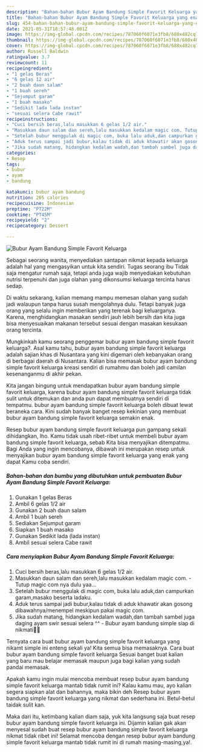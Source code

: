 ```yaml
---
description: "Bahan-bahan Bubur Ayam Bandung Simple Favorit Keluarga yang enak Untuk Jualan"
title: "Bahan-bahan Bubur Ayam Bandung Simple Favorit Keluarga yang enak Untuk Jualan"
slug: 454-bahan-bahan-bubur-ayam-bandung-simple-favorit-keluarga-yang-enak-untuk-jualan
date: 2021-05-31T18:57:48.001Z
image: https://img-global.cpcdn.com/recipes/787060f6071e3fb8/680x482cq70/bubur-ayam-bandung-simple-favorit-keluarga-foto-resep-utama.jpg
thumbnail: https://img-global.cpcdn.com/recipes/787060f6071e3fb8/680x482cq70/bubur-ayam-bandung-simple-favorit-keluarga-foto-resep-utama.jpg
cover: https://img-global.cpcdn.com/recipes/787060f6071e3fb8/680x482cq70/bubur-ayam-bandung-simple-favorit-keluarga-foto-resep-utama.jpg
author: Russell Baldwin
ratingvalue: 3.7
reviewcount: 11
recipeingredient:
- "1 gelas Beras"
- "6 gelas 12 air"
- "2 buah daun salam"
- "1 buah sereh"
- "Sejumput garam"
- "1 buah masako"
- "Sedikit lada lada instan"
- "sesuai selera Cabe rawit"
recipeinstructions:
- "Cuci bersih beras,lalu masukkan 6 gelas 1/2 air."
- "Masukkan daun salam dan sereh,lalu masukkan kedalam magic com. Tutup magic com nya dulu yaa..."
- "Setelah bubur menggulak di magic com, buka lalu aduk,dan campurkan garam,masako beserta ladaku."
- "Aduk terus sampai jadi bubur,kalau tidak di aduk khawatir akan gosong dibawahnya/menempel meskipun pakai magic com."
- "Jika sudah matang, hidangkan kedalam wadah,dan tambah sambel juga daging ayam swir sesuai selera ^^ Bubur ayam bandung simple siap di nikmati🥰🙏"
categories:
- Resep
tags:
- bubur
- ayam
- bandung

katakunci: bubur ayam bandung 
nutrition: 265 calories
recipecuisine: Indonesian
preptime: "PT22M"
cooktime: "PT45M"
recipeyield: "2"
recipecategory: Dessert

---
```



![Bubur Ayam Bandung Simple Favorit Keluarga](https://img-global.cpcdn.com/recipes/787060f6071e3fb8/680x482cq70/bubur-ayam-bandung-simple-favorit-keluarga-foto-resep-utama.jpg)

Sebagai seorang wanita, menyediakan santapan nikmat kepada keluarga adalah hal yang mengasyikan untuk kita sendiri. Tugas seorang ibu Tidak saja mengatur rumah saja, tetapi anda juga wajib menyediakan kebutuhan nutrisi terpenuhi dan juga olahan yang dikonsumsi keluarga tercinta harus sedap.

Di waktu  sekarang, kalian memang mampu memesan olahan yang sudah jadi walaupun tanpa harus susah mengolahnya dulu. Tetapi banyak juga orang yang selalu ingin memberikan yang terenak bagi keluarganya. Karena, menghidangkan masakan sendiri jauh lebih bersih dan kita juga bisa menyesuaikan makanan tersebut sesuai dengan masakan kesukaan orang tercinta. 



Mungkinkah kamu seorang penggemar bubur ayam bandung simple favorit keluarga?. Asal kamu tahu, bubur ayam bandung simple favorit keluarga adalah sajian khas di Nusantara yang kini digemari oleh kebanyakan orang di berbagai daerah di Nusantara. Kalian bisa memasak bubur ayam bandung simple favorit keluarga kreasi sendiri di rumahmu dan boleh jadi camilan kesenanganmu di akhir pekan.

Kita jangan bingung untuk mendapatkan bubur ayam bandung simple favorit keluarga, karena bubur ayam bandung simple favorit keluarga tidak sulit untuk ditemukan dan anda pun dapat membuatnya sendiri di tempatmu. bubur ayam bandung simple favorit keluarga boleh dibuat lewat beraneka cara. Kini sudah banyak banget resep kekinian yang membuat bubur ayam bandung simple favorit keluarga semakin enak.

Resep bubur ayam bandung simple favorit keluarga pun gampang sekali dihidangkan, lho. Kamu tidak usah ribet-ribet untuk membeli bubur ayam bandung simple favorit keluarga, sebab Kita bisa menyajikan ditempatmu. Bagi Anda yang ingin mencobanya, dibawah ini merupakan resep untuk menyajikan bubur ayam bandung simple favorit keluarga yang enak yang dapat Kamu coba sendiri.

<!--inarticleads1-->

##### Bahan-bahan dan bumbu yang dibutuhkan untuk pembuatan Bubur Ayam Bandung Simple Favorit Keluarga:

1. Gunakan 1 gelas Beras
1. Ambil 6 gelas 1/2 air
1. Gunakan 2 buah daun salam
1. Ambil 1 buah sereh
1. Sediakan Sejumput garam
1. Siapkan 1 buah masako
1. Gunakan Sedikit lada (lada instan)
1. Ambil sesuai selera Cabe rawit




<!--inarticleads2-->

##### Cara menyiapkan Bubur Ayam Bandung Simple Favorit Keluarga:

1. Cuci bersih beras,lalu masukkan 6 gelas 1/2 air.
1. Masukkan daun salam dan sereh,lalu masukkan kedalam magic com. - Tutup magic com nya dulu yaa...
1. Setelah bubur menggulak di magic com, buka lalu aduk,dan campurkan garam,masako beserta ladaku.
1. Aduk terus sampai jadi bubur,kalau tidak di aduk khawatir akan gosong dibawahnya/menempel meskipun pakai magic com.
1. Jika sudah matang, hidangkan kedalam wadah,dan tambah sambel juga daging ayam swir sesuai selera ^^ - Bubur ayam bandung simple siap di nikmati🥰🙏




Ternyata cara buat bubur ayam bandung simple favorit keluarga yang nikamt simple ini enteng sekali ya! Kita semua bisa memasaknya. Cara buat bubur ayam bandung simple favorit keluarga Sesuai banget buat kalian yang baru mau belajar memasak maupun juga bagi kalian yang sudah pandai memasak.

Apakah kamu ingin mulai mencoba membuat resep bubur ayam bandung simple favorit keluarga mantab tidak rumit ini? Kalau kamu mau, ayo kalian segera siapkan alat dan bahannya, maka bikin deh Resep bubur ayam bandung simple favorit keluarga yang nikmat dan sederhana ini. Betul-betul taidak sulit kan. 

Maka dari itu, ketimbang kalian diam saja, yuk kita langsung saja buat resep bubur ayam bandung simple favorit keluarga ini. Dijamin kalian gak akan menyesal sudah buat resep bubur ayam bandung simple favorit keluarga nikmat tidak ribet ini! Selamat mencoba dengan resep bubur ayam bandung simple favorit keluarga mantab tidak rumit ini di rumah masing-masing,ya!.

